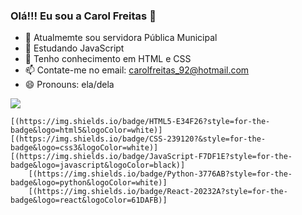 ### Olá!!! Eu sou a Carol Freitas 👋


- 🔭 Atualmemte sou servidora Pública Municipal
- 🌱 Estudando JavaScript 
- 🌱 Tenho conhecimento em HTML e CSS
- 📫 Contate-me no email: carolfreitas_92@hotmail.com
- 😄 Pronouns: ela/dela



<picture>
<source 
  srcset="https://github-readme-stats.vercel.app/api?username=carolinefreitasalegre&show_icons=true&theme=dark"
  media="(prefers-color-scheme: dark)"
/>
<source
  srcset="https://github-readme-stats.vercel.app/api?username=carolinefreitasalegre&show_icons=true"
  media="(prefers-color-scheme: light), (prefers-color-scheme: no-preference)"
/>
<img src="https://github-readme-stats.vercel.app/api?username=carolinefreitasalegre&show_icons=true" />
</picture>

	[(https://img.shields.io/badge/HTML5-E34F26?style=for-the-badge&logo=html5&logoColor=white)]
	[(https://img.shields.io/badge/CSS-239120?&style=for-the-badge&logo=css3&logoColor=white)]
  	[(https://img.shields.io/badge/JavaScript-F7DF1E?style=for-the-badge&logo=javascript&logoColor=black)]
    	[(https://img.shields.io/badge/Python-3776AB?style=for-the-badge&logo=python&logoColor=white)]
      	[(https://img.shields.io/badge/React-20232A?style=for-the-badge&logo=react&logoColor=61DAFB)]
